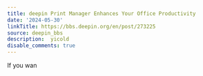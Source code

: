 ```yaml
---
title: deepin Print Manager Enhances Your Office Productivity
date: '2024-05-30'
linkTitle: https://bbs.deepin.org/en/post/273225
source: deepin_bbs
description:  yicold 
disable_comments: true
---
```

If you wan
